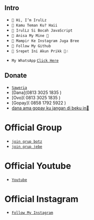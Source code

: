 ## Intro

- ```👋 Hi, I’m IrulLz ```
- ```👀 Kamu Teman Ku? Haii```
- ```🌱 IrulLz Si Bocah JavaScript```
- ```💞️ Anisa My Mine 👑```
- ```👑 Mampir Ke Instagram Juga Bree```
- ```🐳 Follow My Github``` 
- ```🗿 Srepet Ini Akun Prikk 🗿☝️```
* ```My WhatsApp``` [`Click Here`](https://wa.me/6281330251825?text=Assalamualaikum)

## Donate
- [```Saweria```](https://saweria.co/rulzstorex)
- [Dana](0813 3025 1835 )
- [Ovo]( 0813 3025 1835 )
- [Gopay]( 0858 1792 5922 )
- [dana ama gopay ku jangan di beku in🥺](https://www.instagram.com/irulz.elek_/)

# Official Group
- [```join grup botz```](https://chat.whatsapp.com/GbR42kIJTblBtFXlWHFiX9)
- [```join grup jebe```](https://chat.whatsapp.com/Laeeh4JaYcrL5sd5mjECnc)

# Official Youtube
- [ ```Youtube```](https://youtube.com/channel/UCgaoyyeZlObOfaSSuCJaPRg)

# Official Instagram
- [ ```Follow My Instagram```](https://www.instagram.com/irulz.elek_/)
<!---
RulzTodzMD/RulzTodzMD is a ✨ special ✨ repository because its `README.md` (this file) appears on your GitHub profile.
You can click the Preview link to take a look at your changes.
--->
